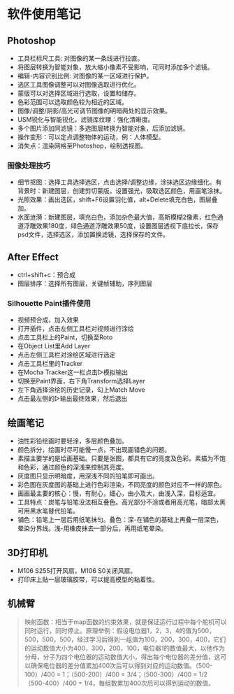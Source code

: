 # 软件使用笔记
## Photoshop

- 工具栏标尺工具: 对图像的某一条线进行拉直。
- 将图层转换为智能对象，放大缩小像素不受影响，可同时添加多个滤镜。
- 编辑-内容识别比例: 对图像的某一区域进行保护。
- 选区工具图像调整可以对图像选取进行优化。
- 蒙版可以对选择区域进行选取，设置和储存。
- 色彩范围可以选取颜色较为相近的区域。
- 图像/调整/阴影/高光可调节图像的明暗两处的显示效果。
- USM锐化与智能锐化，滤镜库纹理：强化清晰度。
- 多个图片添加同滤镜：多选图层转换为智能对象，后添加滤镜。
- 操作变形：可以定点调整物体的运动，例：人体模型。
- 消失点：渲染网格至Photoshop，绘制透视图。
### 图像处理技巧

-  细节抠图：选择工具选择选区，点击选择/调整边缘，涂抹选区边缘细化。有背景时：新建图层，创建剪切蒙版，设置强光，吸取选区颜色，用画笔涂抹。
- 光照效果：画出选区，shift+F6设置羽化值，alt+Delete填充白色，图层叠加。
- 水面涟漪：新建图层，填充白色，添加杂色最大值，高斯模糊2像素，红色通道浮雕效果180度，绿色通道浮雕效果50度，设置图层透视下底拉长，保存psd文件，选择选区，添加置换滤镜，选择保存的文件。

## After Effect

- ctrl+shift+c：预合成
- 图层排序：选择所有图层，关键帧辅助，序列图层
### Silhouette Paint插件使用

- 视频预合成，加入效果
- 打开插件，点击左侧工具栏对视频进行涂绘
- 点击工具栏上的Paint，切换至Roto
- 在Object List里Add Layer
- 点击左侧工具栏对涂绘区域进行选定
- 点击工具栏里的Tracker
- 在Mocha Tracker这一栏点击▷模拟输出
- 切换至Paint界面，右下角Transform选择Layer
- 左下角选择涂绘的历史记录，勾上Match Move
- 点击最左侧的▷输出最终效果，然后退出

## 绘画笔记

- 油性彩铅绘画时要轻涂，多层颜色叠加。
- 颜色拆分，绘画时尽可能慢一点，不出现画错色的问题。
- 素描主要学的是绘画基础。只要是张图，都具有它的亮度及色彩。素描为不饱和色彩，通过颜色的深浅来控制其亮度。
- 灰度图只显示明暗度，用深浅不同的铅笔即可画出。
- 彩色图在灰度图的基础上进行色彩渲染，不同亮度的颜色对应不一样的原色。
- 画画最主要的核心：慢，有耐心，细心，由小及大，由浅入深，目标适宜。
- 工具特点：炭笔与铅笔没法相互叠色。高光部分不涂或者用高光笔，暗部太黑可用黑水笔替代铅笔。
- 铺色：铅笔上一层后用纸笔抹匀。叠色：深-在铺色的基础上再叠一层深色，晕染分界线。浅-用橡皮抹去一部分后，再用纸笔晕染。

## 3D打印机

- M106 S255打开风扇，M106 S0关闭风扇。
- 打印床上贴一层玻璃胶带，可以提高模型的粘着性。

## 机械臂

> 映射函数：相当于map函数的约束效果，就是保证运行过程中每个舵机可以同时运行，同时停止。原理举例：假设电位器1，2，3，4的值为500，500，500，500，经过学习后得到一组值为100，200，300，400，它们的运动数值大小为400，300，200，100，电位器1的数值最大，以他作为分母，分子为四个电位器的运动数值大小，得出每个电位器的差分值，这可以确保电位器的差分值累加400次后可以得到对应的运动数值。（500-100）/400 = 1；（500-200）/400 = 3/4；（500-300）/400 = 1/2（500-400）/400 = 1/4，每组数累加400次后可以得到运动的数值。